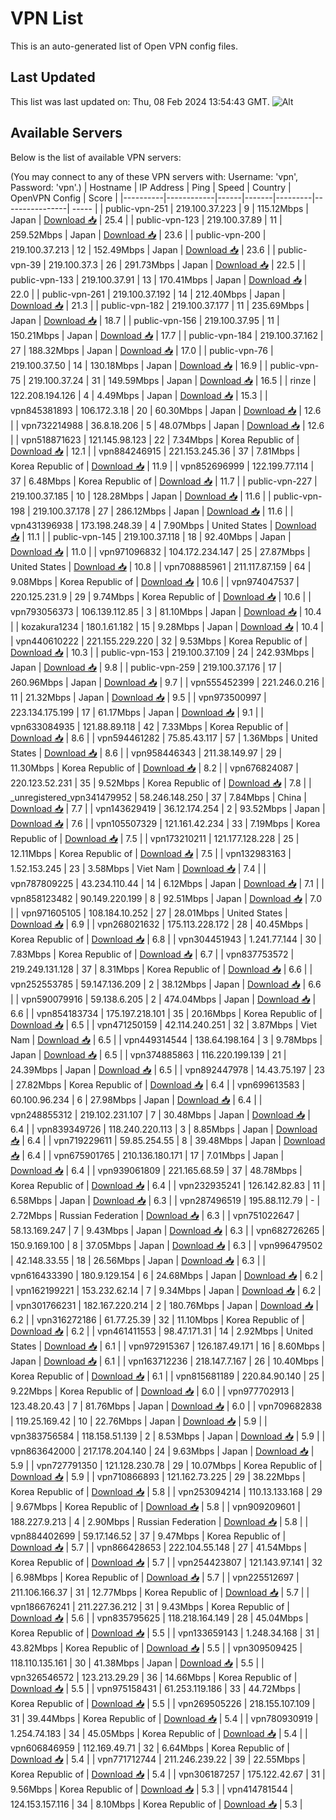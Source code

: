 # VPN List

This is an auto-generated list of Open VPN config files.

## Last Updated

This list was last updated on: Thu, 08 Feb 2024 13:54:43 GMT.
![Alt](https://repobeats.axiom.co/api/embed/186b98318ef1479477931607c1ad7d823f12451f.svg "Repobeats analytics image")

## Available Servers

Below is the list of available VPN servers:

(You may connect to any of these VPN servers with: Username: 'vpn', Password: 'vpn'.)
| Hostname | IP Address | Ping | Speed | Country | OpenVPN Config | Score |
|----------|------------|------|-------|---------|----------------| ----- |
| public-vpn-251 | 219.100.37.223 | 9 | 115.12Mbps | Japan | [Download 📥](./configs/server_0_JP.ovpn) | 25.4 |
| public-vpn-123 | 219.100.37.89 | 11 | 259.52Mbps | Japan | [Download 📥](./configs/server_1_JP.ovpn) | 23.6 |
| public-vpn-200 | 219.100.37.213 | 12 | 152.49Mbps | Japan | [Download 📥](./configs/server_2_JP.ovpn) | 23.6 |
| public-vpn-39 | 219.100.37.3 | 26 | 291.73Mbps | Japan | [Download 📥](./configs/server_3_JP.ovpn) | 22.5 |
| public-vpn-133 | 219.100.37.91 | 13 | 170.41Mbps | Japan | [Download 📥](./configs/server_4_JP.ovpn) | 22.0 |
| public-vpn-261 | 219.100.37.192 | 14 | 212.40Mbps | Japan | [Download 📥](./configs/server_5_JP.ovpn) | 21.3 |
| public-vpn-182 | 219.100.37.177 | 11 | 235.69Mbps | Japan | [Download 📥](./configs/server_6_JP.ovpn) | 18.7 |
| public-vpn-156 | 219.100.37.95 | 11 | 150.21Mbps | Japan | [Download 📥](./configs/server_7_JP.ovpn) | 17.7 |
| public-vpn-184 | 219.100.37.162 | 27 | 188.32Mbps | Japan | [Download 📥](./configs/server_8_JP.ovpn) | 17.0 |
| public-vpn-76 | 219.100.37.50 | 14 | 130.18Mbps | Japan | [Download 📥](./configs/server_9_JP.ovpn) | 16.9 |
| public-vpn-75 | 219.100.37.24 | 31 | 149.59Mbps | Japan | [Download 📥](./configs/server_10_JP.ovpn) | 16.5 |
| rinze | 122.208.194.126 | 4 | 4.49Mbps | Japan | [Download 📥](./configs/server_11_JP.ovpn) | 15.3 |
| vpn845381893 | 106.172.3.18 | 20 | 60.30Mbps | Japan | [Download 📥](./configs/server_12_JP.ovpn) | 12.6 |
| vpn732214988 | 36.8.18.206 | 5 | 48.07Mbps | Japan | [Download 📥](./configs/server_13_JP.ovpn) | 12.6 |
| vpn518871623 | 121.145.98.123 | 22 | 7.34Mbps | Korea Republic of | [Download 📥](./configs/server_14_KR.ovpn) | 12.1 |
| vpn884246915 | 221.153.245.36 | 37 | 7.81Mbps | Korea Republic of | [Download 📥](./configs/server_15_KR.ovpn) | 11.9 |
| vpn852696999 | 122.199.77.114 | 37 | 6.48Mbps | Korea Republic of | [Download 📥](./configs/server_16_KR.ovpn) | 11.7 |
| public-vpn-227 | 219.100.37.185 | 10 | 128.28Mbps | Japan | [Download 📥](./configs/server_17_JP.ovpn) | 11.6 |
| public-vpn-198 | 219.100.37.178 | 27 | 286.12Mbps | Japan | [Download 📥](./configs/server_18_JP.ovpn) | 11.6 |
| vpn431396938 | 173.198.248.39 | 4 | 7.90Mbps | United States | [Download 📥](./configs/server_19_US.ovpn) | 11.1 |
| public-vpn-145 | 219.100.37.118 | 18 | 92.40Mbps | Japan | [Download 📥](./configs/server_20_JP.ovpn) | 11.0 |
| vpn971096832 | 104.172.234.147 | 25 | 27.87Mbps | United States | [Download 📥](./configs/server_21_US.ovpn) | 10.8 |
| vpn708885961 | 211.117.87.159 | 64 | 9.08Mbps | Korea Republic of | [Download 📥](./configs/server_22_KR.ovpn) | 10.6 |
| vpn974047537 | 220.125.231.9 | 29 | 9.74Mbps | Korea Republic of | [Download 📥](./configs/server_23_KR.ovpn) | 10.6 |
| vpn793056373 | 106.139.112.85 | 3 | 81.10Mbps | Japan | [Download 📥](./configs/server_24_JP.ovpn) | 10.4 |
| kozakura1234 | 180.1.61.182 | 15 | 9.28Mbps | Japan | [Download 📥](./configs/server_25_JP.ovpn) | 10.4 |
| vpn440610222 | 221.155.229.220 | 32 | 9.53Mbps | Korea Republic of | [Download 📥](./configs/server_26_KR.ovpn) | 10.3 |
| public-vpn-153 | 219.100.37.109 | 24 | 242.93Mbps | Japan | [Download 📥](./configs/server_27_JP.ovpn) | 9.8 |
| public-vpn-259 | 219.100.37.176 | 17 | 260.96Mbps | Japan | [Download 📥](./configs/server_28_JP.ovpn) | 9.7 |
| vpn555452399 | 221.246.0.216 | 11 | 21.32Mbps | Japan | [Download 📥](./configs/server_29_JP.ovpn) | 9.5 |
| vpn973500997 | 223.134.175.199 | 17 | 61.17Mbps | Japan | [Download 📥](./configs/server_30_JP.ovpn) | 9.1 |
| vpn633084935 | 121.88.89.118 | 42 | 7.33Mbps | Korea Republic of | [Download 📥](./configs/server_31_KR.ovpn) | 8.6 |
| vpn594461282 | 75.85.43.117 | 57 | 1.36Mbps | United States | [Download 📥](./configs/server_32_US.ovpn) | 8.6 |
| vpn958446343 | 211.38.149.97 | 29 | 11.30Mbps | Korea Republic of | [Download 📥](./configs/server_33_KR.ovpn) | 8.2 |
| vpn676824087 | 220.123.52.231 | 35 | 9.52Mbps | Korea Republic of | [Download 📥](./configs/server_34_KR.ovpn) | 7.8 |
| _unregistered_vpn341479952 | 58.246.148.250 | 37 | 7.84Mbps | China | [Download 📥](./configs/server_35_CN.ovpn) | 7.7 |
| vpn143629419 | 36.12.174.254 | 2 | 93.52Mbps | Japan | [Download 📥](./configs/server_36_JP.ovpn) | 7.6 |
| vpn105507329 | 121.161.42.234 | 33 | 7.19Mbps | Korea Republic of | [Download 📥](./configs/server_37_KR.ovpn) | 7.5 |
| vpn173210211 | 121.177.128.228 | 25 | 12.11Mbps | Korea Republic of | [Download 📥](./configs/server_38_KR.ovpn) | 7.5 |
| vpn132983163 | 1.52.153.245 | 23 | 3.58Mbps | Viet Nam | [Download 📥](./configs/server_39_VN.ovpn) | 7.4 |
| vpn787809225 | 43.234.110.44 | 14 | 6.12Mbps | Japan | [Download 📥](./configs/server_40_JP.ovpn) | 7.1 |
| vpn858123482 | 90.149.220.199 | 8 | 92.51Mbps | Japan | [Download 📥](./configs/server_41_JP.ovpn) | 7.0 |
| vpn971605105 | 108.184.10.252 | 27 | 28.01Mbps | United States | [Download 📥](./configs/server_42_US.ovpn) | 6.9 |
| vpn268021632 | 175.113.228.172 | 28 | 40.45Mbps | Korea Republic of | [Download 📥](./configs/server_43_KR.ovpn) | 6.8 |
| vpn304451943 | 1.241.77.144 | 30 | 7.83Mbps | Korea Republic of | [Download 📥](./configs/server_44_KR.ovpn) | 6.7 |
| vpn837753572 | 219.249.131.128 | 37 | 8.31Mbps | Korea Republic of | [Download 📥](./configs/server_45_KR.ovpn) | 6.6 |
| vpn252553785 | 59.147.136.209 | 2 | 38.12Mbps | Japan | [Download 📥](./configs/server_46_JP.ovpn) | 6.6 |
| vpn590079916 | 59.138.6.205 | 2 | 474.04Mbps | Japan | [Download 📥](./configs/server_47_JP.ovpn) | 6.6 |
| vpn854183734 | 175.197.218.101 | 35 | 20.16Mbps | Korea Republic of | [Download 📥](./configs/server_48_KR.ovpn) | 6.5 |
| vpn471250159 | 42.114.240.251 | 32 | 3.87Mbps | Viet Nam | [Download 📥](./configs/server_49_VN.ovpn) | 6.5 |
| vpn449314544 | 138.64.198.164 | 3 | 9.78Mbps | Japan | [Download 📥](./configs/server_50_JP.ovpn) | 6.5 |
| vpn374885863 | 116.220.199.139 | 21 | 24.39Mbps | Japan | [Download 📥](./configs/server_51_JP.ovpn) | 6.5 |
| vpn892447978 | 14.43.75.197 | 23 | 27.82Mbps | Korea Republic of | [Download 📥](./configs/server_52_KR.ovpn) | 6.4 |
| vpn699613583 | 60.100.96.234 | 6 | 27.98Mbps | Japan | [Download 📥](./configs/server_53_JP.ovpn) | 6.4 |
| vpn248855312 | 219.102.231.107 | 7 | 30.48Mbps | Japan | [Download 📥](./configs/server_54_JP.ovpn) | 6.4 |
| vpn839349726 | 118.240.220.113 | 3 | 8.85Mbps | Japan | [Download 📥](./configs/server_55_JP.ovpn) | 6.4 |
| vpn719229611 | 59.85.254.55 | 8 | 39.48Mbps | Japan | [Download 📥](./configs/server_56_JP.ovpn) | 6.4 |
| vpn675901765 | 210.136.180.171 | 17 | 7.01Mbps | Japan | [Download 📥](./configs/server_57_JP.ovpn) | 6.4 |
| vpn939061809 | 221.165.68.59 | 37 | 48.78Mbps | Korea Republic of | [Download 📥](./configs/server_58_KR.ovpn) | 6.4 |
| vpn232935241 | 126.142.82.83 | 11 | 6.58Mbps | Japan | [Download 📥](./configs/server_59_JP.ovpn) | 6.3 |
| vpn287496519 | 195.88.112.79 | - | 2.72Mbps | Russian Federation | [Download 📥](./configs/server_60_RU.ovpn) | 6.3 |
| vpn751022647 | 58.13.169.247 | 7 | 9.43Mbps | Japan | [Download 📥](./configs/server_61_JP.ovpn) | 6.3 |
| vpn682726265 | 150.9.169.100 | 8 | 37.05Mbps | Japan | [Download 📥](./configs/server_62_JP.ovpn) | 6.3 |
| vpn996479502 | 42.148.33.55 | 18 | 26.56Mbps | Japan | [Download 📥](./configs/server_63_JP.ovpn) | 6.3 |
| vpn616433390 | 180.9.129.154 | 6 | 24.68Mbps | Japan | [Download 📥](./configs/server_64_JP.ovpn) | 6.2 |
| vpn162199221 | 153.232.62.14 | 7 | 9.34Mbps | Japan | [Download 📥](./configs/server_65_JP.ovpn) | 6.2 |
| vpn301766231 | 182.167.220.214 | 2 | 180.76Mbps | Japan | [Download 📥](./configs/server_66_JP.ovpn) | 6.2 |
| vpn316272186 | 61.77.25.39 | 32 | 11.10Mbps | Korea Republic of | [Download 📥](./configs/server_67_KR.ovpn) | 6.2 |
| vpn461411553 | 98.47.171.31 | 14 | 2.92Mbps | United States | [Download 📥](./configs/server_68_US.ovpn) | 6.1 |
| vpn972915367 | 126.187.49.171 | 16 | 8.60Mbps | Japan | [Download 📥](./configs/server_69_JP.ovpn) | 6.1 |
| vpn163712236 | 218.147.7.167 | 26 | 10.40Mbps | Korea Republic of | [Download 📥](./configs/server_70_KR.ovpn) | 6.1 |
| vpn815681189 | 220.84.90.140 | 25 | 9.22Mbps | Korea Republic of | [Download 📥](./configs/server_71_KR.ovpn) | 6.0 |
| vpn977702913 | 123.48.20.43 | 7 | 81.76Mbps | Japan | [Download 📥](./configs/server_72_JP.ovpn) | 6.0 |
| vpn709682838 | 119.25.169.42 | 10 | 22.76Mbps | Japan | [Download 📥](./configs/server_73_JP.ovpn) | 5.9 |
| vpn383756584 | 118.158.51.139 | 2 | 8.53Mbps | Japan | [Download 📥](./configs/server_74_JP.ovpn) | 5.9 |
| vpn863642000 | 217.178.204.140 | 24 | 9.63Mbps | Japan | [Download 📥](./configs/server_75_JP.ovpn) | 5.9 |
| vpn727791350 | 121.128.230.78 | 29 | 10.07Mbps | Korea Republic of | [Download 📥](./configs/server_76_KR.ovpn) | 5.9 |
| vpn710866893 | 121.162.73.225 | 29 | 38.22Mbps | Korea Republic of | [Download 📥](./configs/server_77_KR.ovpn) | 5.8 |
| vpn253094214 | 110.13.133.168 | 29 | 9.67Mbps | Korea Republic of | [Download 📥](./configs/server_78_KR.ovpn) | 5.8 |
| vpn909209601 | 188.227.9.213 | 4 | 2.90Mbps | Russian Federation | [Download 📥](./configs/server_79_RU.ovpn) | 5.8 |
| vpn884402699 | 59.17.146.52 | 37 | 9.47Mbps | Korea Republic of | [Download 📥](./configs/server_80_KR.ovpn) | 5.7 |
| vpn866428653 | 222.104.55.148 | 27 | 41.54Mbps | Korea Republic of | [Download 📥](./configs/server_81_KR.ovpn) | 5.7 |
| vpn254423807 | 121.143.97.141 | 32 | 6.98Mbps | Korea Republic of | [Download 📥](./configs/server_82_KR.ovpn) | 5.7 |
| vpn225512697 | 211.106.166.37 | 31 | 12.77Mbps | Korea Republic of | [Download 📥](./configs/server_83_KR.ovpn) | 5.7 |
| vpn186676241 | 211.227.36.212 | 31 | 9.43Mbps | Korea Republic of | [Download 📥](./configs/server_84_KR.ovpn) | 5.6 |
| vpn835795625 | 118.218.164.149 | 28 | 45.04Mbps | Korea Republic of | [Download 📥](./configs/server_85_KR.ovpn) | 5.5 |
| vpn133659143 | 1.248.34.168 | 31 | 43.82Mbps | Korea Republic of | [Download 📥](./configs/server_86_KR.ovpn) | 5.5 |
| vpn309509425 | 118.110.135.161 | 30 | 41.38Mbps | Japan | [Download 📥](./configs/server_87_JP.ovpn) | 5.5 |
| vpn326546572 | 123.213.29.29 | 36 | 14.66Mbps | Korea Republic of | [Download 📥](./configs/server_88_KR.ovpn) | 5.5 |
| vpn975158431 | 61.253.119.186 | 33 | 44.72Mbps | Korea Republic of | [Download 📥](./configs/server_89_KR.ovpn) | 5.5 |
| vpn269505226 | 218.155.107.109 | 31 | 39.44Mbps | Korea Republic of | [Download 📥](./configs/server_90_KR.ovpn) | 5.4 |
| vpn780930919 | 1.254.74.183 | 34 | 45.05Mbps | Korea Republic of | [Download 📥](./configs/server_91_KR.ovpn) | 5.4 |
| vpn606846959 | 112.169.49.71 | 32 | 6.64Mbps | Korea Republic of | [Download 📥](./configs/server_92_KR.ovpn) | 5.4 |
| vpn771712744 | 211.246.239.22 | 39 | 22.55Mbps | Korea Republic of | [Download 📥](./configs/server_93_KR.ovpn) | 5.4 |
| vpn306187257 | 175.122.42.67 | 31 | 9.56Mbps | Korea Republic of | [Download 📥](./configs/server_94_KR.ovpn) | 5.3 |
| vpn414781544 | 124.153.157.116 | 34 | 8.10Mbps | Korea Republic of | [Download 📥](./configs/server_95_KR.ovpn) | 5.3 |
